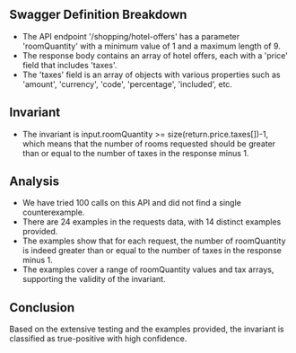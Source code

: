 ## Swagger Definition Breakdown
- The API endpoint '/shopping/hotel-offers' has a parameter 'roomQuantity' with a minimum value of 1 and a maximum length of 9.
- The response body contains an array of hotel offers, each with a 'price' field that includes 'taxes'.
- The 'taxes' field is an array of objects with various properties such as 'amount', 'currency', 'code', 'percentage', 'included', etc.

## Invariant
- The invariant is input.roomQuantity >= size(return.price.taxes[])-1, which means that the number of rooms requested should be greater than or equal to the number of taxes in the response minus 1.

## Analysis
- We have tried 100 calls on this API and did not find a single counterexample.
- There are 24 examples in the requests data, with 14 distinct examples provided.
- The examples show that for each request, the number of roomQuantity is indeed greater than or equal to the number of taxes in the response minus 1.
- The examples cover a range of roomQuantity values and tax arrays, supporting the validity of the invariant.

## Conclusion
Based on the extensive testing and the examples provided, the invariant is classified as true-positive with high confidence.
